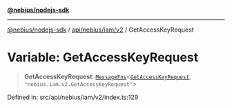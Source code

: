 [**@nebius/nodejs-sdk**](../../../../../README.md)

***

[@nebius/nodejs-sdk](../../../../../README.md) / [api/nebius/iam/v2](../README.md) / GetAccessKeyRequest

# Variable: GetAccessKeyRequest

> **GetAccessKeyRequest**: [`MessageFns`](../../../../../runtime/protos/core/interfaces/MessageFns.md)\<[`GetAccessKeyRequest`](../interfaces/GetAccessKeyRequest.md), `"nebius.iam.v2.GetAccessKeyRequest"`\>

Defined in: src/api/nebius/iam/v2/index.ts:129
